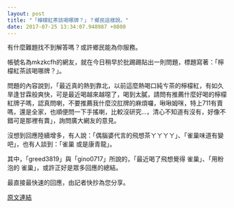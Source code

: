 ```yaml
---
layout: post
title: "「檸檬紅茶該喝哪牌？」？鄉民這樣說。"
date: 2017-07-25 13:34:07.948987 +0800
---
```


有什麼難題找不到解答嗎？或許鄉民能為你服務。

帳號名為mkzkcfh的網友，就在今日稍早於批踢踢貼出一則問題，標題寫著：「檸檬紅茶該喝哪牌？」。

問題的內容說到，「最近真的熱到靠北，以前這麼熱喝口純ㄘ茶的檸檬紅，有如久旱逢甘霖般爽快，可是最近喝越來越噁了，喝到太膩，請問有推薦什麼好喝的檸檬紅牌子嗎，認真問喇，不要推薦我什麼洨肛牌的麻煩囉，啾啾姆咪，特上711有賣嗎，還是全家，也順便問一下手搖喇，比較沒研究...，清心不知道有沒有，好像不錯可是那裡有賣」，詢問廣大網友的意見。

沒想到回應陸續增多，有人說：「偶腦婆代言的飛想茶ㄚㄚㄚㄚ」、「雀巢味道有變吧」，也有人談到：「雀巢 或是康青龍」。

其中，「greed3819」與「gino0717」所說的，「最近喝了飛想覺得 雀巢」、「用粉泡的 雀巢」，或許正好是眾多回應的總結。

最直接最快速的回應，由記者快抄為您分享。

<a href = "https://www.ptt.cc/bbs/Gossiping/M.1500908083.A.CEC.html">原文連結</a>

